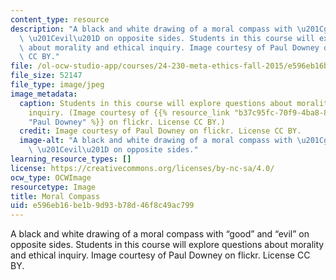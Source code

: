 ```yaml
---
content_type: resource
description: "A black and white drawing of a moral compass with \u201Cgood\u201D and\
  \ \u201Cevil\u201D on opposite sides. Students in this course will explore questions\
  \ about morality and ethical inquiry. Image courtesy of Paul Downey on flickr. License\
  \ CC BY."
file: /ol-ocw-studio-app/courses/24-230-meta-ethics-fall-2015/e596eb16be1b9d93b78d46f8c49ac799_24-230f15.jpg
file_size: 52147
file_type: image/jpeg
image_metadata:
  caption: Students in this course will explore questions about morality and ethical
    inquiry. (Image courtesy of {{% resource_link "b37c95fc-70f9-4ba8-881d-67acaa815015"
    "Paul Downey" %}} on flickr. License CC BY.)
  credit: Image courtesy of Paul Downey on flickr. License CC BY.
  image-alt: "A black and white drawing of a moral compass with \u201Cgood\u201D and\
    \ \u201Cevil\u201D on opposite sides."
learning_resource_types: []
license: https://creativecommons.org/licenses/by-nc-sa/4.0/
ocw_type: OCWImage
resourcetype: Image
title: Moral Compass
uid: e596eb16-be1b-9d93-b78d-46f8c49ac799
---
```

A black and white drawing of a moral compass with “good” and “evil” on opposite sides. Students in this course will explore questions about morality and ethical inquiry. Image courtesy of Paul Downey on flickr. License CC BY.